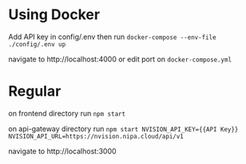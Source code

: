 # Using Docker 
Add API key in config/.env then run
```docker-compose --env-file ./config/.env up```

navigate to http://localhost:4000 or edit port on `docker-compose.yml`

# Regular
on frontend directory 
run
```npm start```

on api-gateway directory 
run
```npm start NVISION_API_KEY={{API Key}} NVISION_API_URL=https://nvision.nipa.cloud/api/v1```

navigate to http://localhost:3000
